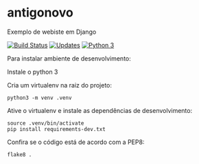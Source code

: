 # antigonovo
Exemplo de webiste em Django

[![Build Status](https://travis-ci.org/diegosorrilha/antigonovo.svg?branch=master)](https://travis-ci.org/diegosorrilha/antigonovo)
[![Updates](https://pyup.io/repos/github/diegosorrilha/antigonovo/shield.svg)](https://pyup.io/repos/github/diegosorrilha/antigonovo/)
[![Python 3](https://pyup.io/repos/github/diegosorrilha/antigonovo/python-3-shield.svg)](https://pyup.io/repos/github/diegosorrilha/antigonovo/)


Para instalar ambiente de desenvolvimento:

Instale o python 3

Cria um virtualenv na raiz do projeto:

```
python3 -m venv .venv
```

Ative o virtualenv e instale as dependências de desenvolvimento:

```
source .venv/bin/activate
pip install requirements-dev.txt
```

Confira se o código está de acordo com a PEP8:

```
flake8 .
```